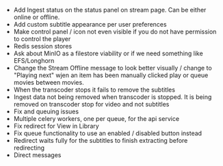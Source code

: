 - Add Ingest status on the status panel on stream page. Can be either online or offline.
- Add custom subtitle appearance per user preferences
- Make control panel / icon not even visible if you do not have permission to control the player
- Redis session stores
- Ask about MinIO as a filestore viability or if we need something like EFS/Longhorn
- Change the Stream Offline message to look better visually / change to "Playing next" wjen an item has been manually clicked play or queue movies between movies.
- When the transcoder stops it fails to remove the subtitles
- Ingest data not being removed when transcoder is stopped. It is being removed on transcoder stop for video and not subtitles
- Fix and queuing issues
- Multiple celery workers, one per queue, for the api service
- Fix redirect for View in Library
- Fix queue functionality to use an enabled / disabled button instead
- Redirect waits fully for the subtitles to finish extracting before redirecting
- Direct messages